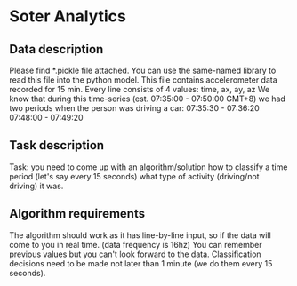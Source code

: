 # Soter Analytics 

## Data description
Please find *.pickle file attached. You can use the same-named library to read this file into
the python model. This file contains accelerometer data recorded for 15 min.
Every line consists of 4 values: time, ax, ay, az
We know that during this time-series (est. 07:35:00 - 07:50:00 GMT+8) we had two periods
when the person was driving a car:
07:35:30 - 07:36:20
07:48:00 - 07:49:20

## Task description
Task: you need to come up with an algorithm/solution how to classify a time period (let's say
every 15 seconds) what type of activity (driving/not driving) it was.

## Algorithm requirements
The algorithm should work as it has line-by-line input, so if the data will come to you in real
time. (data frequency is 16hz) You can remember previous values but you can't look forward
to the data. Classification decisions need to be made not later than 1 minute (we do them
every 15 seconds).